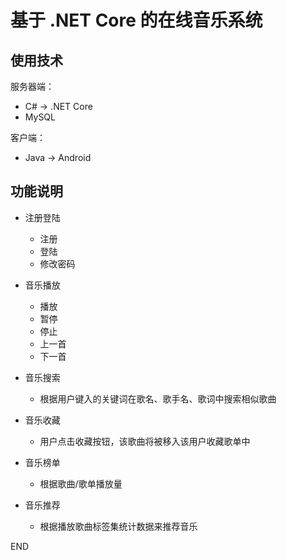 # 基于 .NET Core 的在线音乐系统

## 使用技术

服务器端：
- C#  → .NET Core
- MySQL

客户端：
- Java → Android

## 功能说明

- 注册登陆
  - 注册
  - 登陆
  - 修改密码

- 音乐播放
  - 播放
  - 暂停
  - 停止
  - 上一首
  - 下一首

- 音乐搜索
  - 根据用户键入的关键词在歌名、歌手名、歌词中搜索相似歌曲

- 音乐收藏
  - 用户点击收藏按钮，该歌曲将被移入该用户收藏歌单中

- 音乐榜单
  - 根据歌曲/歌单播放量

- 音乐推荐
  - 根据播放歌曲标签集统计数据来推荐音乐

END